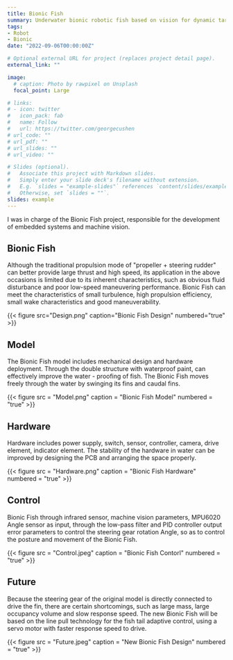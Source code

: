 ```yaml
---
title: Bionic Fish
summary: Underwater bionic robotic fish based on vision for dynamic target tracking.
tags:
- Robot
- Bionic
date: "2022-09-06T00:00:00Z"

# Optional external URL for project (replaces project detail page).
external_link: ""

image:
  # caption: Photo by rawpixel on Unsplash
  focal_point: Large

# links:
# - icon: twitter
#   icon_pack: fab
#   name: Follow
#   url: https://twitter.com/georgecushen
# url_code: ""
# url_pdf: ""
# url_slides: ""
# url_video: ""

# Slides (optional).
#   Associate this project with Markdown slides.
#   Simply enter your slide deck's filename without extension.
#   E.g. `slides = "example-slides"` references `content/slides/example-slides.md`.
#   Otherwise, set `slides = ""`.
slides: example
---
```


I was in charge of the Bionic Fish project, responsible for the development of embedded systems and machine vision.

## **Bionic Fish**

Although the traditional propulsion mode of "propeller + steering rudder" can better provide large thrust and high speed, its application in the above occasions is limited due to its inherent characteristics, such as obvious fluid disturbance and poor low-speed maneuvering performance. Bionic Fish can meet the characteristics of small turbulence, high propulsion efficiency, small wake characteristics and good maneuverability.

{{< figure src="Design.png" caption="Bionic Fish Design" numbered="true" >}}

## **Model**

The Bionic Fish model includes mechanical design and hardware deployment. Through the double structure with waterproof paint, can effectively improve the water - proofing of fish. The Bionic Fish moves freely through the water by swinging its fins and caudal fins. 

{{< figure src = "Model.png" caption = "Bionic Fish Model" numbered = "true" >}}

## **Hardware**

Hardware includes power supply, switch, sensor, controller, camera, drive element, indicator element. The stability of the hardware in water can be improved by designing the PCB and arranging the space properly.

{{< figure src = "Hardware.png" caption = "Bionic Fish Hardware" numbered = "true" >}}

## **Control**

Bionic Fish through infrared sensor, machine vision parameters, MPU6020 Angle sensor as input, through the low-pass filter and PID controller output error parameters to control the steering gear rotation Angle, so as to control the posture and movement of the Bionic Fish.

{{< figure src = "Control.jpeg" caption = "Bionic Fish Contorl" numbered = "true" >}}


## **Future**

Because the steering gear of the original model is directly connected to drive the fin, there are certain shortcomings, such as large mass, large occupancy volume and slow response speed. The new Bionic Fish will be based on the line pull technology for the fish tail adaptive control, using a servo motor with faster response speed to drive.

{{< figure src = "Future.jpeg" caption = "New Bionic Fish Design" numbered = "true" >}}
